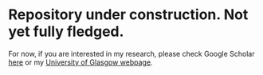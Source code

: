 # Repository under construction. Not yet fully fledged.

For now, if you are interested in my research, please check Google Scholar [here](https://scholar.google.com/citations?user=5JMTO-kAAAAJ&hl=en) or my [University of Glasgow webpage](https://www.gla.ac.uk/schools/bohvm/staff/pablocapillalasheras/).

